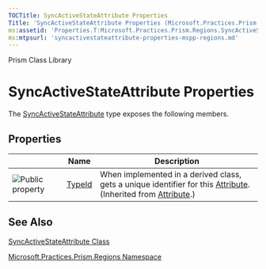 ```yaml
---
TOCTitle: SyncActiveStateAttribute Properties
Title: 'SyncActiveStateAttribute Properties (Microsoft.Practices.Prism.Regions)'
ms:assetid: 'Properties.T:Microsoft.Practices.Prism.Regions.SyncActiveStateAttribute'
ms:mtpsurl: 'syncactivestateattribute-properties-mspp-regions.md'
---
```


Prism Class Library

SyncActiveStateAttribute Properties
===================================

The [SyncActiveStateAttribute](https://msdn.microsoft.com/library/microsoft.practices.prism.regions.syncactivestateattribute) type exposes the following members.

Properties
----------

<span id="propertyTableToggle"></span>
<table>

<thead>
<tr class="header">
<th> </th>
<th>Name</th>
<th>Description</th>
</tr>
</thead>
<tbody>
<tr class="odd">
<td><img src="https://msdn.microsoft.com/en-us/Dn736306.pubproperty(en-us,PandP.50).gif" title="Public property" /></td>
<td><a href="http://msdn.microsoft.com/en-us/library/sa1bf03e">TypeId</a></td>
<td><div class="summary">
When implemented in a derived class, gets a unique identifier for this <a href="http://msdn.microsoft.com/en-us/library/e8kc3626">Attribute</a>.
</div>
(Inherited from <a href="http://msdn.microsoft.com/en-us/library/e8kc3626">Attribute</a>.)</td>
</tr>
</tbody>
</table>

See Also
--------


[SyncActiveStateAttribute Class](https://msdn.microsoft.com/library/microsoft.practices.prism.regions.syncactivestateattribute)

[Microsoft.Practices.Prism.Regions Namespace](https://msdn.microsoft.com/library/microsoft.practices.prism.regions)
